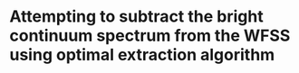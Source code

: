 # Attempting to subtract the bright continuum spectrum from the WFSS using optimal extraction algorithm
